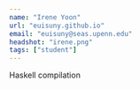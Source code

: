 ```yaml
---
name: "Irene Yoon"
url: "euisuny.github.io"
email: "euisuny@seas.upenn.edu"
headshot: "irene.png"
tags: ["student"]
---
```

Haskell compilation
